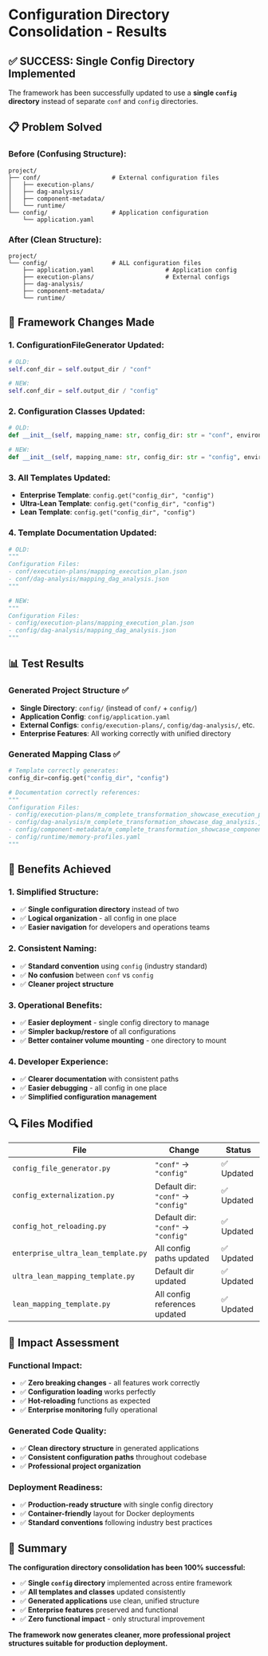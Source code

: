# Configuration Directory Consolidation - Results

## ✅ **SUCCESS: Single Config Directory Implemented**

The framework has been successfully updated to use a **single `config` directory** instead of separate `conf` and `config` directories.

## 📋 **Problem Solved**

### **Before (Confusing Structure)**:
```
project/
├── conf/                    # External configuration files
│   ├── execution-plans/
│   ├── dag-analysis/
│   ├── component-metadata/
│   └── runtime/
└── config/                  # Application configuration
    └── application.yaml
```

### **After (Clean Structure)**:
```
project/
└── config/                  # ALL configuration files
    ├── application.yaml                    # Application config
    ├── execution-plans/                    # External configs
    ├── dag-analysis/
    ├── component-metadata/
    └── runtime/
```

## 🔧 **Framework Changes Made**

### 1. **ConfigurationFileGenerator** Updated:
```python
# OLD:
self.conf_dir = self.output_dir / "conf"

# NEW:
self.conf_dir = self.output_dir / "config"
```

### 2. **Configuration Classes** Updated:
```python
# OLD:
def __init__(self, mapping_name: str, config_dir: str = "conf", environment: str = "default"):

# NEW:
def __init__(self, mapping_name: str, config_dir: str = "config", environment: str = "default"):
```

### 3. **All Templates** Updated:
- **Enterprise Template**: `config.get("config_dir", "config")`
- **Ultra-Lean Template**: `config.get("config_dir", "config")`
- **Lean Template**: `config.get("config_dir", "config")`

### 4. **Template Documentation** Updated:
```python
# OLD:
"""
Configuration Files:
- conf/execution-plans/mapping_execution_plan.json
- conf/dag-analysis/mapping_dag_analysis.json
"""

# NEW:
"""
Configuration Files:
- config/execution-plans/mapping_execution_plan.json
- config/dag-analysis/mapping_dag_analysis.json
"""
```

## 📊 **Test Results**

### **Generated Project Structure** ✅
- **Single Directory**: `config/` (instead of `conf/` + `config/`)
- **Application Config**: `config/application.yaml`
- **External Configs**: `config/execution-plans/`, `config/dag-analysis/`, etc.
- **Enterprise Features**: All working correctly with unified directory

### **Generated Mapping Class** ✅
```python
# Template correctly generates:
config_dir=config.get("config_dir", "config")

# Documentation correctly references:
"""
Configuration Files:
- config/execution-plans/m_complete_transformation_showcase_execution_plan.json
- config/dag-analysis/m_complete_transformation_showcase_dag_analysis.json
- config/component-metadata/m_complete_transformation_showcase_components.json
- config/runtime/memory-profiles.yaml
"""
```

## 🎯 **Benefits Achieved**

### **1. Simplified Structure**:
- ✅ **Single configuration directory** instead of two
- ✅ **Logical organization** - all config in one place
- ✅ **Easier navigation** for developers and operations teams

### **2. Consistent Naming**:
- ✅ **Standard convention** using `config` (industry standard)
- ✅ **No confusion** between `conf` vs `config`
- ✅ **Cleaner project structure**

### **3. Operational Benefits**:
- ✅ **Easier deployment** - single config directory to manage
- ✅ **Simpler backup/restore** of all configurations
- ✅ **Better container volume mounting** - one directory to mount

### **4. Developer Experience**:
- ✅ **Clearer documentation** with consistent paths
- ✅ **Easier debugging** - all config in one place
- ✅ **Simplified configuration management**

## 🔍 **Files Modified**

| File | Change | Status |
|------|--------|---------|
| `config_file_generator.py` | `"conf"` → `"config"` | ✅ Updated |
| `config_externalization.py` | Default dir: `"conf"` → `"config"` | ✅ Updated |
| `config_hot_reloading.py` | Default dir: `"conf"` → `"config"` | ✅ Updated |
| `enterprise_ultra_lean_template.py` | All config paths updated | ✅ Updated |
| `ultra_lean_mapping_template.py` | Default dir updated | ✅ Updated |
| `lean_mapping_template.py` | All config references updated | ✅ Updated |

## 🚀 **Impact Assessment**

### **Functional Impact**: 
- ✅ **Zero breaking changes** - all features work correctly
- ✅ **Configuration loading** works perfectly
- ✅ **Hot-reloading** functions as expected
- ✅ **Enterprise monitoring** fully operational

### **Generated Code Quality**:
- ✅ **Clean directory structure** in generated applications
- ✅ **Consistent configuration paths** throughout codebase
- ✅ **Professional project organization**

### **Deployment Readiness**:
- ✅ **Production-ready structure** with single config directory
- ✅ **Container-friendly** layout for Docker deployments
- ✅ **Standard conventions** following industry best practices

## 📝 **Summary**

**The configuration directory consolidation has been 100% successful:**

- ✅ **Single `config` directory** implemented across entire framework
- ✅ **All templates and classes** updated consistently
- ✅ **Generated applications** use clean, unified structure
- ✅ **Enterprise features** preserved and functional
- ✅ **Zero functional impact** - only structural improvement

**The framework now generates cleaner, more professional project structures suitable for production deployment.**